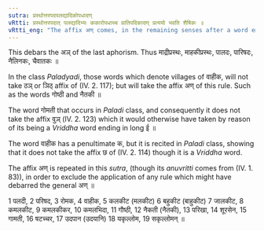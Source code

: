 ```yaml
---
sutra: प्रस्थोत्तरपदपलद्यादिकोपधादण्
vRtti: प्रस्थोत्तरपदात् पलद्यादिभ्यः ककारोपधाच्च प्रातिपदिकादण् प्रत्ययो भवति शैषिकः ॥
vRtti_eng: "The affix अण् comes, in the remaining senses after a word ending with प्रस्थ, after the words पलदी &c, and after a word having a penultimate क, whether these words express villages of North folk or not."
---
```

This debars the अञ् of the last aphorism. Thus माद्रीप्रस्थः, माहकीप्रस्थः, पालदः, पारिषदः, नैलिनकः, चैवातकः ॥

In the class _Paladyadi_, those words which denote villages of वाहीक, will not take ठञ् or ञिठ् affix of (IV. 2. 117); but will take the affix अण् of this rule. Such as the words गोष्ठी and नैतकी ॥

The word गोमती that occurs in _Paladi_ class, and consequently it does not take the affix वुञ् (IV. 2. 123) which it would otherwise have taken by reason of its being a _Vriddha_ word ending in long ई ॥ 

The word वाहीक has a penultimate क, but it is recited in _Paladi_ class, showing that it does not take the affix छ of (IV. 2. 114) though it is a _Vriddha_ word.

The affix अण् is repeated in this _sutra_, (though its _anuvritti_ comes from (IV. 1. 83)), in order to exclude the application of any rule which might have debarred the general अण् ॥

1 पलदी, 2 परिषद, 3 रोमक, 4 वाहीक, 5 कलकीट (मलकीट) 6 बहुकीट (बाहुकीट) 7 जालकीट, 8 कमलकीट, 9 कमलकीकर, 10 कमलभिदा, 11 गौष्ठी, 12 नैकती (नैतकी), 13 परिखा, 14 शूरसेन, 15 गामती, 16 षटच्चर, 17 उदपान (उदयानि) 18 यकृल्लोम, 19 सकृल्लोमन् ॥
